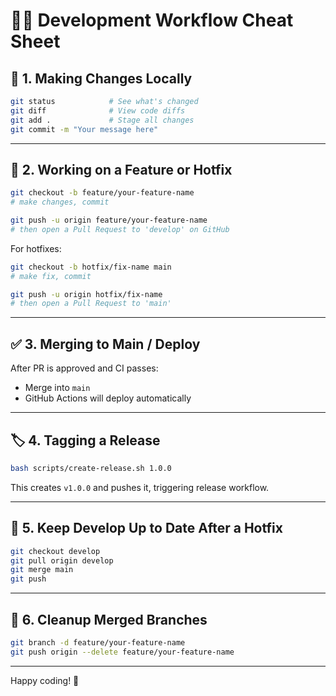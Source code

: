 # 🧑‍💻 Development Workflow Cheat Sheet

## 🧪 1. Making Changes Locally

```bash
git status            # See what's changed
git diff              # View code diffs
git add .             # Stage all changes
git commit -m "Your message here"
```

---

## 🌿 2. Working on a Feature or Hotfix

```bash
git checkout -b feature/your-feature-name
# make changes, commit

git push -u origin feature/your-feature-name
# then open a Pull Request to 'develop' on GitHub
```

For hotfixes:

```bash
git checkout -b hotfix/fix-name main
# make fix, commit

git push -u origin hotfix/fix-name
# then open a Pull Request to 'main'
```

---

## ✅ 3. Merging to Main / Deploy

After PR is approved and CI passes:
- Merge into `main`
- GitHub Actions will deploy automatically

---

## 🏷️ 4. Tagging a Release

```bash
bash scripts/create-release.sh 1.0.0
```

This creates `v1.0.0` and pushes it, triggering release workflow.

---

## 🔁 5. Keep Develop Up to Date After a Hotfix

```bash
git checkout develop
git pull origin develop
git merge main
git push
```

---

## 🧹 6. Cleanup Merged Branches

```bash
git branch -d feature/your-feature-name
git push origin --delete feature/your-feature-name
```

---

Happy coding! 🚀
